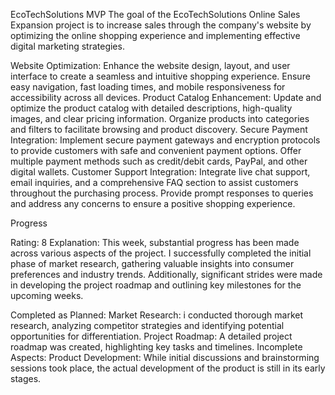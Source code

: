 
EcoTechSolutions MVP
 The goal of the EcoTechSolutions Online Sales Expansion project is to increase sales through the company's website by optimizing the online shopping experience and implementing effective digital marketing strategies.


Website Optimization: Enhance the website design, layout, and user interface to create a seamless and intuitive shopping experience. Ensure easy navigation, fast loading times, and mobile responsiveness for accessibility across all devices.
Product Catalog Enhancement: Update and optimize the product catalog with detailed descriptions, high-quality images, and clear pricing information. Organize products into categories and filters to facilitate browsing and product discovery.
Secure Payment Integration: Implement secure payment gateways and encryption protocols to provide customers with safe and convenient payment options. Offer multiple payment methods such as credit/debit cards, PayPal, and other digital wallets.
Customer Support Integration: Integrate live chat support, email inquiries, and a comprehensive FAQ section to assist customers throughout the purchasing process. Provide prompt responses to queries and address any concerns to ensure a positive shopping experience.

Progress

Rating: 8
Explanation:
This week, substantial progress has been made across various aspects of the project. I successfully completed the initial phase of market research, gathering valuable insights into consumer preferences and industry trends. Additionally, significant strides were made in developing the project roadmap and outlining key milestones for the upcoming weeks.


Completed as Planned:
Market Research: i conducted thorough market research, analyzing competitor strategies and identifying potential opportunities for differentiation.
Project Roadmap: A detailed project roadmap was created, highlighting key tasks and timelines.
Incomplete Aspects:
Product Development: While initial discussions and brainstorming sessions took place, the actual development of the product is still in its early stages.
